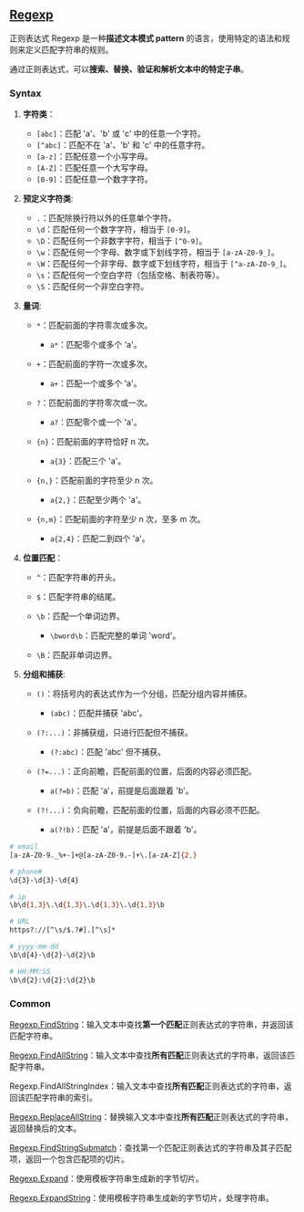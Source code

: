## [Regexp](https://pkg.go.dev/regexp)

正则表达式 Regexp 是一种**描述文本模式 pattern** 的语言，使用特定的语法和规则来定义匹配字符串的规则。

通过正则表达式，可以**搜索、替换、验证和解析文本中的特定子串**。

### Syntax

1. **字符类**：

   - `[abc]`：匹配 'a'、'b' 或 'c' 中的任意一个字符。
   - `[^abc]`：匹配不在 'a'、'b' 和 'c' 中的任意字符。
   - `[a-z]`：匹配任意一个小写字母。
   - `[A-Z]`：匹配任意一个大写字母。
   - `[0-9]`：匹配任意一个数字字符。

2. **预定义字符类**:

   - `.`：匹配除换行符以外的任意单个字符。
   - `\d`：匹配任何一个数字字符，相当于 `[0-9]`。
   - `\D`：匹配任何一个非数字字符，相当于 `[^0-9]`。
   - `\w`：匹配任何一个字母、数字或下划线字符，相当于 `[a-zA-Z0-9_]`。
   - `\W`：匹配任何一个非字母、数字或下划线字符，相当于 `[^a-zA-Z0-9_]`。
   - `\s`：匹配任何一个空白字符（包括空格、制表符等）。
   - `\S`：匹配任何一个非空白字符。

3. **量词**:

   - `*`：匹配前面的字符零次或多次。

     - `a*`：匹配零个或多个 'a'。

   - `+`：匹配前面的字符一次或多次。

     - `a+`：匹配一个或多个 'a'。

   - `?`：匹配前面的字符零次或一次。

     - `a?`：匹配零个或一个 'a'。

   - `{n}`：匹配前面的字符恰好 n 次。

     - `a{3}`：匹配三个 'a'。

   - `{n,}`：匹配前面的字符至少 n 次。

     - `a{2,}`：匹配至少两个 'a'。

   - `{n,m}`：匹配前面的字符至少 n 次，至多 m 次。

     - `a{2,4}`：匹配二到四个 'a'。

4. **位置匹配**：

   - `^`：匹配字符串的开头。

   - `$`：匹配字符串的结尾。

   - `\b`：匹配一个单词边界。

     - `\bword\b`：匹配完整的单词 'word'。

   - `\B`：匹配非单词边界。

5. **分组和捕获**:
   - `()`：将括号内的表达式作为一个分组，匹配分组内容并捕获。
   
     - `(abc)`：匹配并捕获 'abc'。
   
   - `(?:...)`：非捕获组，只进行匹配但不捕获。
   
     - `(?:abc)`：匹配 'abc' 但不捕获。
   
   - `(?=...)`：正向前瞻，匹配前面的位置，后面的内容必须匹配。
   
     - `a(?=b)`：匹配 'a'，前提是后面跟着 'b'。
   
   - `(?!...)`：负向前瞻，匹配前面的位置，后面的内容必须不匹配。
   
     - `a(?!b)`：匹配 'a'，前提是后面不跟着 'b'。

```bash
# email
[a-zA-Z0-9._%+-]+@[a-zA-Z0-9.-]+\.[a-zA-Z]{2,}

# phone#
\d{3}-\d{3}-\d{4}

# ip
\b\d{1,3}\.\d{1,3}\.\d{1,3}\.\d{1,3}\b

# URL
https?://[^\s/$.?#].[^\s]*

# yyyy-mm-dd
\b\d{4}-\d{2}-\d{2}\b

# HH:MM:SS
\b\d{2}:\d{2}:\d{2}\b
```

### Common

[Regexp.FindString](https://pkg.go.dev/regexp#example-Regexp.FindString)：输入文本中查找**第一个匹配**正则表达式的字符串，并返回该匹配字符串。

[Regexp.FindAllString](https://pkg.go.dev/regexp#example-Regexp.FindAllString)：输入文本中查找**所有匹配**正则表达式的字符串，返回该匹配字符串。

Regexp.FindAllStringIndex：输入文本中查找**所有匹配**正则表达式的字符串，返回该匹配字符串的索引。

[Regexp.ReplaceAllString](https://pkg.go.dev/regexp#example-Regexp.ReplaceAllString)：替换输入文本中查找**所有匹配**正则表达式的字符串，返回替换后的文本。

[Regexp.FindStringSubmatch](https://pkg.go.dev/regexp#example-Regexp.FindStringSubmatch)：查找第一个匹配正则表达式的字符串及其子匹配项，返回一个包含匹配项的切片。

[Regexp.Expand](https://pkg.go.dev/regexp#example-Regexp.Expand)：使用模板字符串生成新的字节切片。

[Regexp.ExpandString](https://pkg.go.dev/regexp#example-Regexp.ExpandString)：使用模板字符串生成新的字节切片，处理字符串。
